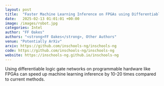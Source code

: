 ```yaml
---
layout: post
title:  "Faster Machine Learning Inference on FPGAs using Differentiable Logic Networks"
date:   2025-02-13 01:01:01 +00:00
image: /images/robot.jpg
categories: Intel
author: "FF Oakes"
authors: "<strong>FF Oakes</strong>, Other Authors"
venue: "Potentially ArXiv"
arxiv: https://github.com/inschools-ng/inschools-ng
code: https://github.com/inschools-ng/inschools-ng
website: https://inschools-ng.github.io/inschools-ng
---
```

Using differentiable logic gate networks on programmable hardware like FPGAs can speed up machine learning inference by 10-20 times compared to current methods. 
